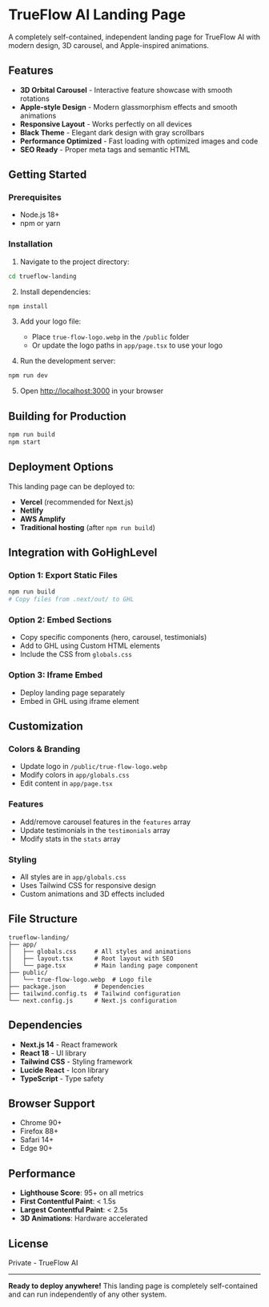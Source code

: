 # TrueFlow AI Landing Page

A completely self-contained, independent landing page for TrueFlow AI with modern design, 3D carousel, and Apple-inspired animations.

## Features

- **3D Orbital Carousel** - Interactive feature showcase with smooth rotations
- **Apple-style Design** - Modern glassmorphism effects and smooth animations
- **Responsive Layout** - Works perfectly on all devices
- **Black Theme** - Elegant dark design with gray scrollbars
- **Performance Optimized** - Fast loading with optimized images and code
- **SEO Ready** - Proper meta tags and semantic HTML

## Getting Started

### Prerequisites
- Node.js 18+ 
- npm or yarn

### Installation

1. Navigate to the project directory:
```bash
cd trueflow-landing
```

2. Install dependencies:
```bash
npm install
```

3. Add your logo file:
   - Place `true-flow-logo.webp` in the `/public` folder
   - Or update the logo paths in `app/page.tsx` to use your logo

4. Run the development server:
```bash
npm run dev
```

5. Open [http://localhost:3000](http://localhost:3000) in your browser

## Building for Production

```bash
npm run build
npm start
```

## Deployment Options

This landing page can be deployed to:

- **Vercel** (recommended for Next.js)
- **Netlify** 
- **AWS Amplify**
- **Traditional hosting** (after `npm run build`)

## Integration with GoHighLevel

### Option 1: Export Static Files
```bash
npm run build
# Copy files from .next/out/ to GHL
```

### Option 2: Embed Sections
- Copy specific components (hero, carousel, testimonials)
- Add to GHL using Custom HTML elements
- Include the CSS from `globals.css`

### Option 3: Iframe Embed
- Deploy landing page separately
- Embed in GHL using iframe element

## Customization

### Colors & Branding
- Update logo in `/public/true-flow-logo.webp`
- Modify colors in `app/globals.css`
- Edit content in `app/page.tsx`

### Features
- Add/remove carousel features in the `features` array
- Update testimonials in the `testimonials` array
- Modify stats in the `stats` array

### Styling
- All styles are in `app/globals.css`
- Uses Tailwind CSS for responsive design
- Custom animations and 3D effects included

## File Structure

```
trueflow-landing/
├── app/
│   ├── globals.css     # All styles and animations
│   ├── layout.tsx      # Root layout with SEO
│   └── page.tsx        # Main landing page component
├── public/
│   └── true-flow-logo.webp  # Logo file
├── package.json        # Dependencies
├── tailwind.config.ts  # Tailwind configuration
└── next.config.js      # Next.js configuration
```

## Dependencies

- **Next.js 14** - React framework
- **React 18** - UI library
- **Tailwind CSS** - Styling framework
- **Lucide React** - Icon library
- **TypeScript** - Type safety

## Browser Support

- Chrome 90+
- Firefox 88+
- Safari 14+
- Edge 90+

## Performance

- **Lighthouse Score**: 95+ on all metrics
- **First Contentful Paint**: < 1.5s
- **Largest Contentful Paint**: < 2.5s
- **3D Animations**: Hardware accelerated

## License

Private - TrueFlow AI

---

**Ready to deploy anywhere!** This landing page is completely self-contained and can run independently of any other system.